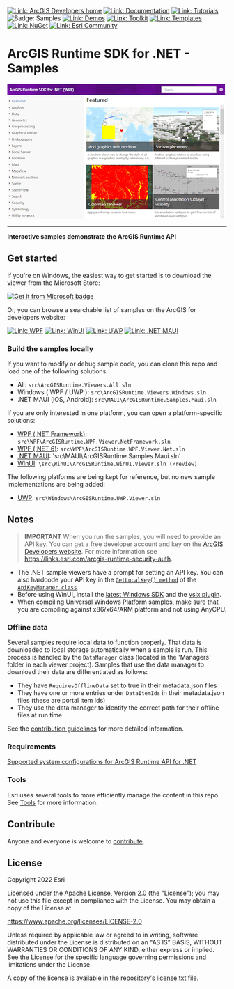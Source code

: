 [![Link: ArcGIS Developers home](https://img.shields.io/badge/ArcGIS%20Developers%20Home-633b9b?style=flat-square)](https://developers.arcgis.com)
[![Link: Documentation](https://img.shields.io/badge/Documentation-633b9b?style=flat-square)](https://developers.arcgis.com/net/)
[![Link: Tutorials](https://img.shields.io/badge/Tutorials-633b9b?style=flat-square)](https://developers.arcgis.com/documentation/mapping-apis-and-services/tutorials/)
![Badge: Samples](https://img.shields.io/badge/Samples-black?style=flat-square)
[![Link: Demos](https://img.shields.io/badge/Demos-633b9b?style=flat-square)](https://github.com/Esri/arcgis-runtime-demos-dotnet)
[![Link: Toolkit](https://img.shields.io/badge/Toolkit-633b9b?style=flat-square)](https://developers.arcgis.com/net/ui-components/)
[![Link: Templates](https://img.shields.io/badge/Templates-633b9b?style=flat-square&logo=visualstudio&labelColor=gray)](https://github.com/Esri/arcgis-runtime-templates-dotnet)
[![Link: NuGet](https://img.shields.io/badge/NuGet-633b9b?style=flat-square&logo=nuget&labelColor=gray)](https://www.nuget.org/profiles/Esri_Inc)
[![Link: Esri Community](https://img.shields.io/badge/🙋-Get%20help%20in%20Esri%20Community-633b9b?style=flat-square)](https://community.esri.com/t5/arcgis-runtime-sdk-for-net/bd-p/arcgis-runtime-sdk-dotnet-questions)

# ArcGIS Runtime SDK for .NET - Samples

<a href="//www.microsoft.com/store/apps/9mtp5013343h?cid=storebadge&ocid=badge"><img src="./samples_screenshot.png" title="Get the viewer from Microsoft" alt="Screenshot of the sample viewer for WPF" width="500px" /></a>
<hr />

**Interactive samples demonstrate the ArcGIS Runtime API**

## Get started

If you're on Windows, the easiest way to get started is to download the viewer from the Microsoft Store:

<a href='//www.microsoft.com/store/apps/9mtp5013343h?cid=storebadge&ocid=badge'><img src='https://developer.microsoft.com/store/badges/images/English_get-it-from-MS.png' alt='Get it from Microsoft badge' width="125" /></a>

Or, you can browse a searchable list of samples on the ArcGIS for developers website:

[![Link: WPF](https://img.shields.io/badge/WPF-0078d6?style=flat-square&labelColor=gray&logo=windowsxp)](https://developers.arcgis.com/net/wpf/sample-code/)
[![Link: WinUI](https://img.shields.io/badge/WinUI-0E53BD?style=flat-square&labelColor=gray&logo=windows)](https://developers.arcgis.com/net/winui/sample-code/)
[![Link: UWP](https://img.shields.io/badge/UWP-(Legacy)-202020?style=flat-square&labelColor=gray&logo=windows)](https://developers.arcgis.com/net/uwp/sample-code/)
[![Link: .NET MAUI](https://img.shields.io/badge/MAUI-512BD4?style=square&labelColor=gray&logo=dotnet)](https://developers.arcgis.com/net/maui/sample-code/)

### Build the samples locally

If you want to modify or debug sample code, you can clone this repo and load one of the following solutions:

- All: `src\ArcGISRuntime.Viewers.All.sln`
- Windows ( WPF / UWP ): `src\ArcGISRuntime.Viewers.Windows.sln`
- .NET MAUI (iOS, Android): `src\MAUI\ArcGISRuntime.Samples.Maui.sln`

If you are only interested in one platform, you can open a platform-specific solutions:

- [WPF (.NET Framework)](src/WPF/readme.md): `src\WPF\ArcGISRuntime.WPF.Viewer.NetFramework.sln`
- [WPF (.NET 6)](src/WPF/readme.md): `src\WPF\ArcGISRuntime.WPF.Viewer.Net.sln`
- [.NET MAUI](src/MAUI/readme.md): 'src\MAUI\ArcGISRuntime.Samples.Maui.sln'
- [WinUI](src/WinUI/readme.md): `\src\WinUI\ArcGISRuntime.WinUI.Viewer.sln (Preview)`

The following platforms are being kept for reference, but no new sample implementations are being added:

- [UWP](src/UWP/readme.md): `src\Windows\ArcGISRuntime.UWP.Viewer.sln`

## Notes

> **IMPORTANT** When you run the samples, you will need to provide an API key. You can get a free developer account and key on the [ArcGIS Developers website](developers.arcgis.com). For more information see https://links.esri.com/arcgis-runtime-security-auth.

- The .NET sample viewers have a prompt for setting an API key. You can also hardcode your API key in the [`GetLocalKey() method`](https://github.com/Esri/arcgis-runtime-samples-dotnet/tree/main/src/ArcGISRuntime.Samples.Shared/Managers/ApiKeyManager.cs#L89) of the [`ApiKeyManager class`](https://github.com/Esri/arcgis-runtime-samples-dotnet/tree/main/src/ArcGISRuntime.Samples.Shared/Managers/ApiKeyManager.cs).
- Before using WinUI, install the [latest Windows SDK](https://developer.microsoft.com/en-us/windows/downloads/windows-sdk/) and the [vsix plugin](https://aka.ms/windowsappsdk/stable-vsix-2022-cs).
- When compiling Universal Windows Platform samples, make sure that you are compiling against x86/x64/ARM platform and not using AnyCPU.

### Offline data

Several samples require local data to function properly. That data is downloaded to local storage automatically when a sample is run.
This process is handled by the `DataManager` class (located in the 'Managers' folder in each viewer project). Samples
that use the data manager to download their data are differentiated as follows:

- They have `RequiresOfflineData` set to true in their metadata.json files
- They have one or more entries under `DataItemIds` in their metadata.json files (these are portal item Ids)
- They use the data manager to identify the correct path for their offline files at run time

See the [contribution guidelines](https://github.com/Esri/arcgis-runtime-samples-dotnet/wiki/Contributing) for more detailed information.

### Requirements

[Supported system configurations for ArcGIS Runtime API for .NET](https://developers.arcgis.com/net/reference/system-requirements/)

### Tools

Esri uses several tools to more efficiently manage the content in this repo. See [Tools](tools/readme.md) for more information.

## Contribute

Anyone and everyone is welcome to [contribute](https://github.com/Esri/arcgis-runtime-samples-dotnet/wiki/Contributing).

## License

Copyright 2022 Esri

Licensed under the Apache License, Version 2.0 (the "License");
you may not use this file except in compliance with the License.
You may obtain a copy of the License at

https://www.apache.org/licenses/LICENSE-2.0

Unless required by applicable law or agreed to in writing, software
distributed under the License is distributed on an "AS IS" BASIS,
WITHOUT WARRANTIES OR CONDITIONS OF ANY KIND, either express or implied.
See the License for the specific language governing permissions and
limitations under the License.

A copy of the license is available in the repository's [license.txt](/license.txt) file.
